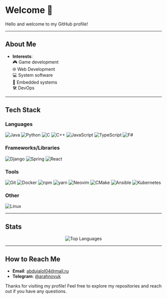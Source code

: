 # Welcome 👋

Hello and welcome to my GitHub profile!

---

## About Me

- **Interests**:  
  🎮 Game development  
  🌐 Web Development  
  💻 System software  
  🔌 Embedded systems  
  🛠️ DevOps

---

## Tech Stack

### Languages
![Java](https://img.shields.io/badge/Java-007396?style=for-the-badge&logo=openjdk&logoColor=white)
![Python](https://img.shields.io/badge/Python-3776AB?style=for-the-badge&logo=python&logoColor=white)
![C](https://img.shields.io/badge/C-A8B9CC?style=for-the-badge&logo=c&logoColor=white)
![C++](https://img.shields.io/badge/C++-00599C?style=for-the-badge&logo=cplusplus&logoColor=white)
![JavaScript](https://img.shields.io/badge/JavaScript-F7DF1E?style=for-the-badge&logo=javascript&logoColor=black)
![TypeScript](https://img.shields.io/badge/TypeScript-3178C6?style=for-the-badge&logo=typescript&logoColor=white)
![F#](https://img.shields.io/badge/F%23-378BBA?style=for-the-badge&logo=fsharp&logoColor=white)

### Frameworks/Libraries
![Django](https://img.shields.io/badge/Django-092E20?style=for-the-badge&logo=django&logoColor=white)
![Spring](https://img.shields.io/badge/Spring-6DB33F?style=for-the-badge&logo=spring&logoColor=white)
![React](https://img.shields.io/badge/React-20232A?style=for-the-badge&logo=react&logoColor=61DAFB)

### Tools
![Git](https://img.shields.io/badge/Git-F05032?style=for-the-badge&logo=git&logoColor=white)
![Docker](https://img.shields.io/badge/Docker-2496ED?style=for-the-badge&logo=docker&logoColor=white)
![npm](https://img.shields.io/badge/npm-CB3837?style=for-the-badge&logo=npm&logoColor=white)
![yarn](https://img.shields.io/badge/yarn-3D90D7?style=for-the-badge&logo=yarn&logoColor=white)
![Neovim](https://img.shields.io/badge/Neovim-57A143?style=for-the-badge&logo=neovim&logoColor=white)
![CMake](https://img.shields.io/badge/CMake-064F8C?style=for-the-badge&logo=cmake&logoColor=white)
![Ansible](https://img.shields.io/badge/ansible-CB3837?style=for-the-badge&logo=ansible&logoColor=white)
![Kubernetes](https://img.shields.io/badge/kubernetes-3D90D7?style=for-the-badge&logo=kubernetes&logoColor=white)

### Other
![Linux](https://img.shields.io/badge/Linux-FCC624?style=for-the-badge&logo=linux&logoColor=black)

---

## Stats

<div align="center">

![Top Languages](https://github-readme-stats.vercel.app/api/top-langs/?username=tumbler-cp&theme=tokyonight&show_icons=true&hide_border=false&layout=compact)

</div>

---

## How to Reach Me

- **Email**: [abdujalol04@mail.ru](mailto:abdujalol04@mail.ru)
- **Telegram**: [@arahnovuk](https://t.me/arahnovuk)

Thanks for visiting my profile! Feel free to explore my repositories and reach out if you have any questions.
